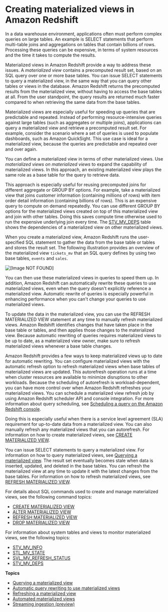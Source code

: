 # Creating materialized views in Amazon Redshift<a name="materialized-view-overview"></a>

In a data warehouse environment, applications often must perform complex queries on large tables\. An example is SELECT statements that perform multi\-table joins and aggregations on tables that contain billions of rows\. Processing these queries can be expensive, in terms of system resources and the time it takes to compute the results\.

Materialized views in Amazon Redshift provide a way to address these issues\. A *materialized view* contains a precomputed result set, based on an SQL query over one or more base tables\. You can issue SELECT statements to query a materialized view, in the same way that you can query other tables or views in the database\. Amazon Redshift returns the precomputed results from the materialized view, without having to access the base tables at all\. From the user standpoint, the query results are returned much faster compared to when retrieving the same data from the base tables\.

Materialized views are especially useful for speeding up queries that are predictable and repeated\. Instead of performing resource\-intensive queries against large tables \(such as aggregates or multiple joins\), applications can query a materialized view and retrieve a precomputed result set\. For example, consider the scenario where a set of queries is used to populate dashboards, such as Amazon QuickSight\.  This use case is ideal for a materialized view, because the queries are predictable and repeated over and over again\. 

You can define a materialized view in terms of other materialized views\. Use *materialized views on materialized views* to expand the capability of materialized views\. In this approach, an existing materialized view plays the same role as a base table for the query to retrieve data\. 

This approach is especially useful for reusing precomputed joins for different aggregate or GROUP BY options\. For example, take a materialized view that joins customer information \(containing millions of rows\) with item order detail information \(containing billions of rows\)\. This is an expensive query to compute on demand repeatedly\. You can use different GROUP BY options for the materialized views created on top of this materialized view and join with other tables\. Doing this saves compute time otherwise used to run the expensive underlying join every time\. The [STV\_MV\_DEPS](r_STV_MV_DEPS.md) table shows the dependencies of a materialized view on other materialized views\. 

When you create a materialized view, Amazon Redshift runs the user\-specified SQL statement to gather the data from the base table or tables and stores the result set\. The following illustration provides an overview of the materialized view `tickets_mv` that an SQL query defines by using two base tables, `events` and `sales`\.

![\[Image NOT FOUND\]](http://docs.aws.amazon.com/redshift/latest/dg/images/materialized-view.png)

You can then use these materialized views in queries to speed them up\. In addition, Amazon Redshift can automatically rewrite these queries to use materialized views, even when the query doesn't explicitly reference a materialized view\. Automatic rewrite of queries is especially powerful in enhancing performance when you can't change your queries to use materialized views\.

To update the data in the materialized view, you can use the REFRESH MATERIALIZED VIEW statement at any time to manually refresh materialized views\. Amazon Redshift identifies changes that have taken place in the base table or tables, and then applies those changes to the materialized view\. Because automatic rewriting of queries requires materialized views to be up to date, as a materialized view owner, make sure to refresh materialized views whenever a base table changes\. 

Amazon Redshift provides a few ways to keep materialized views up to date for automatic rewriting\. You can configure materialized views with the automatic refresh option to refresh materialized views when base tables of materialized views are updated\. This autorefresh operation runs at a time when cluster resources are available to minimize disruptions to other workloads\. Because the scheduling of autorefresh is workload\-dependent, you can have more control over when Amazon Redshift refreshes your materialized views\. You can schedule a materialized view refresh job by using Amazon Redshift scheduler API and console integration\. For more information about query scheduling, see [Scheduling a query on the Amazon Redshift console](https://docs.aws.amazon.com/redshift/latest/mgmt/query-editor-schedule-query.html)\. 

Doing this is especially useful when there is a service level agreement \(SLA\) requirement for up\-to\-date data from a materialized view\. You can also manually refresh any materialized views that you can autorefresh\. For information on how to create materialized views, see [CREATE MATERIALIZED VIEW](materialized-view-create-sql-command.md)\.

You can issue SELECT statements to query a materialized view\. For information on how to query materialized views, see [Querying a materialized view](materialized-view-query.md)\. The result set eventually becomes stale when data is inserted, updated, and deleted in the base tables\. You can refresh the materialized view at any time to update it with the latest changes from the base tables\. For information on how to refresh materialized views, see [REFRESH MATERIALIZED VIEW](materialized-view-refresh-sql-command.md)\.

For details about SQL commands used to create and manage materialized views, see the following command topics:
+ [CREATE MATERIALIZED VIEW](materialized-view-create-sql-command.md)
+ [ALTER MATERIALIZED VIEW](r_ALTER_MATERIALIZED_VIEW.md)
+ [REFRESH MATERIALIZED VIEW](materialized-view-refresh-sql-command.md)
+ [DROP MATERIALIZED VIEW](materialized-view-drop-sql-command.md)

For information about system tables and views to monitor materialized views, see the following topics: 
+ [STV\_MV\_INFO](r_STV_MV_INFO.md)
+ [STL\_MV\_STATE](r_STL_MV_STATE.md)
+ [SVL\_MV\_REFRESH\_STATUS](r_SVL_MV_REFRESH_STATUS.md)
+ [STV\_MV\_DEPS](r_STV_MV_DEPS.md)

**Topics**
+ [Querying a materialized view](materialized-view-query.md)
+ [Automatic query rewriting to use materialized views](materialized-view-auto-rewrite.md)
+ [Refreshing a materialized view](materialized-view-refresh.md)
+ [Automated materialized views](materialized-view-auto-mv.md)
+ [Streaming ingestion \(preview\)](materialized-view-streaming-ingestion.md)